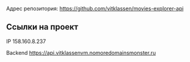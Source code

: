 Адрес репозитория: https://github.com/vitklassen/movies-explorer-api

## Ссылки на проект

IP 158.160.8.237

Backend https://api.vitklassenvm.nomoredomainsmonster.ru
